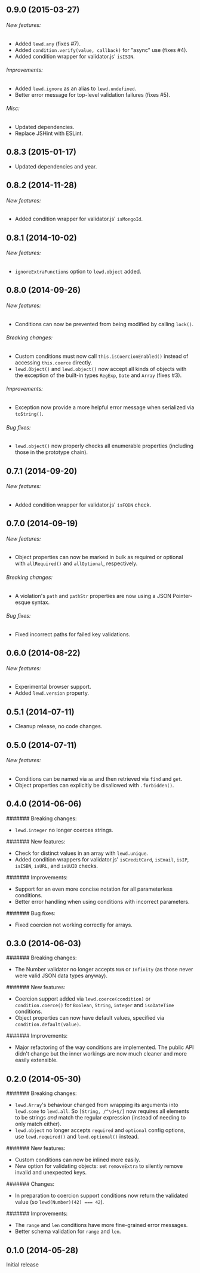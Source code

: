 ## 0.9.0 (2015-03-27)

###### New features:

 - Added `lewd.any` (fixes #7).
 - Added `condition.verify(value, callback)` for "async" use (fixes #4).
 - Added condition wrapper for validator.js' `isISIN`.

###### Improvements:
 - Added `lewd.ignore` as an alias to `lewd.undefined`.
 - Better error message for top-level validation failures (fixes #5). 

###### Misc:

 - Updated dependencies.
 - Replace JSHint with ESLint.
 
## 0.8.3 (2015-01-17)

 - Updated dependencies and year.

## 0.8.2 (2014-11-28)

###### New features:

 - Added condition wrapper for validator.js' `isMongoId`.

## 0.8.1 (2014-10-02)

###### New features:

 - `ignoreExtraFunctions` option to `lewd.object` added.

## 0.8.0 (2014-09-26)

###### New features:

 - Conditions can now be prevented from being modified by calling `lock()`.
 
###### Breaking changes:

 - Custom conditions must now call `this.isCoercionEnabled()` instead of accessing `this.coerce` directly.
 - `lewd.Object()` and `lewd.object()` now accept all kinds of objects with the exception of the built-in types `RegExp`, `Date` and `Array` (fixes #3).

###### Improvements:

 - Exception now provide a more helpful error message when serialized via `toString()`.

###### Bug fixes:

 - `lewd.object()` now properly checks all enumerable properties (including those in the prototype chain). 

## 0.7.1 (2014-09-20)

###### New features:

 - Added condition wrapper for validator.js' `isFQDN` check. 

## 0.7.0 (2014-09-19)

###### New features:

 - Object properties can now be marked in bulk as required or optional with `allRequired()` and `allOptional`, respectively.
 
###### Breaking changes:

 - A violation's `path` and `pathStr` properties are now using a JSON Pointer-esque syntax.
 
###### Bug fixes:

 - Fixed incorrect paths for failed key validations.

## 0.6.0 (2014-08-22)

###### New features:

 - Experimental browser support.
 - Added `lewd.version` property.

## 0.5.1 (2014-07-11)

 - Cleanup release, no code changes.

## 0.5.0 (2014-07-11)

###### New features:

 - Conditions can be named via `as` and then retrieved via `find` and `get`.
 - Object properties can explicitly be disallowed with `.forbidden()`.

## 0.4.0 (2014-06-06)

####### Breaking changes:

 - `lewd.integer` no longer coerces strings.
 
####### New features:

 - Check for distinct values in an array with `lewd.unique`.
 - Added condition wrappers for validator.js' `isCreditCard`, `isEmail`, `isIP`, `isISBN`, `isURL`, and `isUUID` checks. 
 
####### Improvements:

 - Support for an even more concise notation for all parameterless conditions.
 - Better error handling when using conditions with incorrect parameters.
 
####### Bug fixes:

 - Fixed coercion not working correctly for arrays.

## 0.3.0 (2014-06-03)

####### Breaking changes:

 - The Number validator no longer accepts `NaN` or `Infinity` (as those never were valid JSON data types anyway).

####### New features:

 - Coercion support added via `lewd.coerce(condition)` or `condition.coerce()` for `Boolean`, `String`, `integer` and `isoDateTime` conditions.
 - Object properties can now have default values, specified via `condition.default(value)`.

####### Improvements:

 - Major refactoring of the way conditions are implemented. The public API didn't change but the inner workings are now much cleaner and more easily extensible.

## 0.2.0 (2014-05-30)

####### Breaking changes:

 - `lewd.Array`'s behaviour changed from wrapping its arguments into `lewd.some` to `lewd.all`. So `[String, /^\d+$/]` now requires all elements to be strings *and* match the regular expression (instead of needing to only match either).
 - `lewd.object` no longer accepts `required` and `optional` config options, use `lewd.required()` and `lewd.optional()` instead.
 
####### New features:

 - Custom conditions can now be inlined more easily.
 - New option for validating objects: set `removeExtra` to silently remove invalid and unexpected keys.

####### Changes:

 - In preparation to coercion support conditions now return the validated value (so `lewd(Number)(42) === 42`).

####### Improvements:

 - The `range` and `len` conditions have more fine-grained error messages.
 - Better schema validation for `range` and `len`.

## 0.1.0 (2014-05-28)

Initial release
